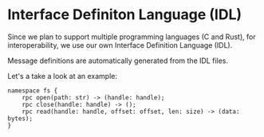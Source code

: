 # Interface Definiton Language (IDL)
Since we plan to support multiple programming languages (C and Rust), for
interoperability, we use our own Interface Definition Language (IDL).

Message definitions are automatically generated from the IDL files.

Let's a take a look at an example:

```
namespace fs {
    rpc open(path: str) -> (handle: handle);
    rpc close(handle: handle) -> ();
    rpc read(handle: handle, offset: offset, len: size) -> (data: bytes);
}
```
